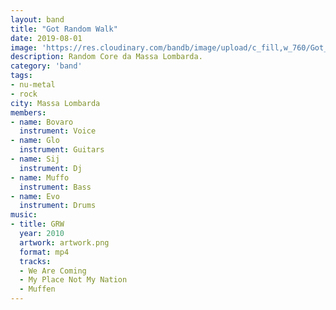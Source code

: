 ```yaml
---
layout: band
title: "Got Random Walk"
date: 2019-08-01
image: 'https://res.cloudinary.com/bandb/image/upload/c_fill,w_760/Got_Random_Walk/photo.jpg'
description: Random Core da Massa Lombarda.
category: 'band'
tags:
- nu-metal
- rock
city: Massa Lombarda
members:
- name: Bovaro
  instrument: Voice
- name: Glo
  instrument: Guitars
- name: Sij
  instrument: Dj
- name: Muffo
  instrument: Bass
- name: Evo
  instrument: Drums
music:
- title: GRW
  year: 2010
  artwork: artwork.png
  format: mp4
  tracks:
  - We Are Coming
  - My Place Not My Nation
  - Muffen
---
```







